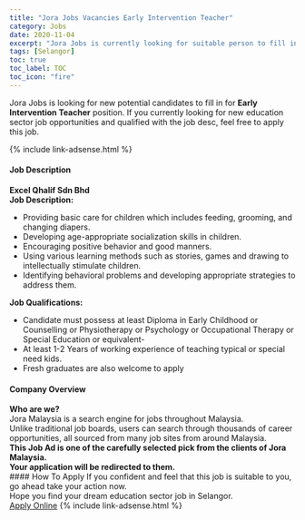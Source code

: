 ```yaml
---
title: "Jora Jobs Vacancies Early Intervention Teacher" 
category: Jobs 
date: 2020-11-04 
excerpt: "Jora Jobs is currently looking for suitable person to fill in the Early Intervention Teacher which positioned at Selangor" 
tags: [Selangor] 
toc: true 
toc_label: TOC 
toc_icon: "fire" 
--- 
```


<p>Jora Jobs is looking for new potential candidates to fill in for <b>Early Intervention Teacher</b> position. If you currently looking for new education sector job opportunities and qualified with the job desc, feel free to apply this job.
</p>{% include link-adsense.html %} 
 <div><div><div><h4>Job Description</h4></div></div><div><div><span><div><div><strong>Excel Qhalif Sdn Bhd</strong></div><div><strong>Job Description:</strong></div><ul><li>Providing basic care for children which includes feeding, grooming, and changing diapers.</li><li>Developing age-appropriate socialization skills in children.</li><li>Encouraging positive behavior and good manners.</li><li>Using various learning methods such as stories, games and drawing to intellectually stimulate children.</li><li>Identifying behavioral problems and developing appropriate strategies to address them.</li></ul><div><strong>Job Qualifications:</strong></div><ul><li>Candidate must possess at least Diploma in Early Childhood or Counselling or Physiotherapy or Psychology or Occupational Therapy or Special Education or equivalent-</li><li>At least 1-2 Years of working experience of teaching typical or special need kids.</li><li>Fresh graduates are also welcome to apply</li></ul></div></span></div></div></div> 
<div><div><div><h4>Company Overview</h4></div></div><div><div><span><div><div>
<strong>Who are we?</strong></div>
<div>
	Jora Malaysia is a search engine for jobs throughout Malaysia.<br>
	Unlike traditional job boards, users can search through thousands of career opportunities, all sourced from many job sites from around Malaysia.&#160;</div>
<div>
<div>
<strong>This Job Ad is one of the carefully selected pick from the clients of Jora Malaysia.</strong></div>
<div>
<strong>Your application will be redirected to them.</strong></div>
</div></div></span></div></div></div> 
#### How To Apply 
If you confident and feel that this job is suitable to you, go ahead take your action now. <br/> 
Hope you find your dream education sector job in Selangor. <br/> 
<a href="https://www.jobstreet.com.my/en/job/early-intervention-teacher-4417622?jobId=jobstreet-my-job-4417622&sectionRank=22&token=0~07f37595-706f-4290-a895-5506a251c850&fr=SRP%20View%20In%20New%20Ta" class="btn btn--info" target="_blank" rel="nofollow noopenner">Apply Online</a> 
{% include link-adsense.html %} 